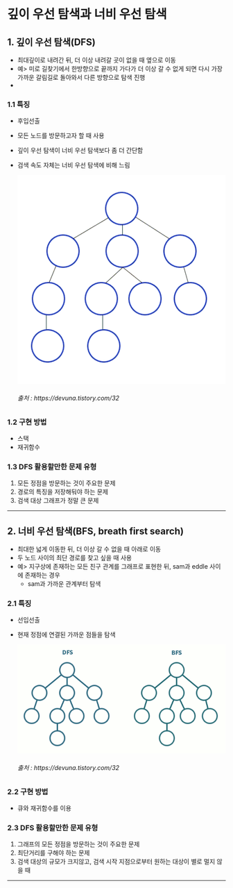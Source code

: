 # 깊이 우선 탐색과 너비 우선 탐색
## 1. 깊이 우선 탐색(DFS)
- 최대깊이로 내려간 뒤, 더 이상 내려갈 곳이 없을 때 옆으로 이동
- 예> 미로 길찾기에서 한방향으로 끝까지 가다가 더 이상 갈 수 없게 되면 다시 가장 가까운 갈림길로 돌아와서 다른 방향으로 탐색 진행
- 
### 1.1 특징
- 후입선출
- 모든 노드를 방문하고자 할 때 사용
- 깊이 우선 탐색이 너비 우선 탐색보다 좀 더 간단함
- 검색 속도 자체는 너비 우선 탐색에 비해 느림

  ![Alt text](../../img/DFS.gif)
  
  <h6>출처 : https://devuna.tistory.com/32</h6>

### 1.2 구현 방법
- 스택
- 재귀함수

### 1.3 DFS 활용할만한 문제 유형
1. 모든 정점을 방문하는 것이 주요한 문제
2. 경로의 특징을 저장해둬야 하는 문제
3. 검색 대상 그래프가 정말 큰 문제

---
## 2. 너비 우선 탐색(BFS, breath first search)
- 최대한 넓게 이동한 뒤, 더 이상 갈 수 없을 때 아래로 이동
- 두 노드 사이의 최단 경로를 찾고 싶을 때 사용
- 예> 지구상에 존재하는 모든 친구 관계를 그래프로 표현한 뒤, sam과 eddle 사이에 존재하는 경우
  - sam과 가까운 관계부터 탐색
  
### 2.1 특징
- 선입선출
- 현재 정점에 연결된 가까운 점들을 탐색

  ![Alt text](../../img/BFS.gif)
  
  <h6>출처 : https://devuna.tistory.com/32</h6>

### 2.2 구현 방법
- 큐와 재귀함수를 이용

### 2.3 DFS 활용할만한 문제 유형
1. 그래프의 모든 정점을 방문하는 것이 주요한 문제
2. 최단거리를 구해야 하는 문제
3. 검색 대상의 규모가 크지않고, 검색 시작 지점으로부터 원하는 대상이 별로 멀지 않을 때

---
